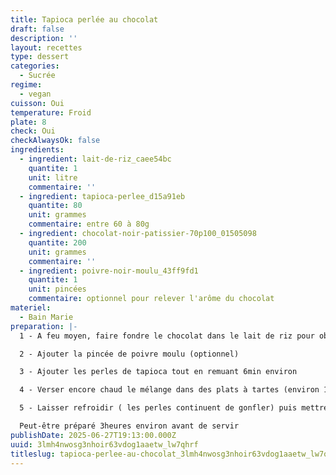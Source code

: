 ```yaml
---
title: Tapioca perlée au chocolat
draft: false
description: ''
layout: recettes
type: dessert
categories:
  - Sucrée
regime:
  - vegan
cuisson: Oui
temperature: Froid
plate: 8
check: Oui
checkAlwaysOk: false
ingredients:
  - ingredient: lait-de-riz_caee54bc
    quantite: 1
    unit: litre
    commentaire: ''
  - ingredient: tapioca-perlee_d15a91eb
    quantite: 80
    unit: grammes
    commentaire: entre 60 à 80g
  - ingredient: chocolat-noir-patissier-70p100_01505098
    quantite: 200
    unit: grammes
    commentaire: ''
  - ingredient: poivre-noir-moulu_43ff9fd1
    quantite: 1
    unit: pincées
    commentaire: optionnel pour relever l'arôme du chocolat
materiel:
  - Bain Marie
preparation: |-
  1 - A feu moyen, faire fondre le chocolat dans le lait de riz pour obtenir un chocolat au lait. ( ne pas faire bouillir)

  2 - Ajouter la pincée de poivre moulu (optionnel)

  3 - Ajouter les perles de tapioca tout en remuant 6min environ

  4 - Verser encore chaud le mélange dans des plats à tartes (environ 1 à 2cm d'épaisseur max)

  5 - Laisser refroidir ( les perles continuent de gonfler) puis mettre au frigo pour que la préparation prenne en consistance.

  Peut-être préparé 3heures environ avant de servir
publishDate: 2025-06-27T19:13:00.000Z
uuid: 3lmh4nwosg3nhoir63vdog1aaetw_lw7qhrf
titleslug: tapioca-perlee-au-chocolat_3lmh4nwosg3nhoir63vdog1aaetw_lw7qhrf
---
```


